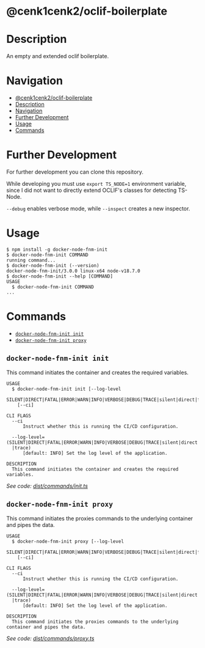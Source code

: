 # @cenk1cenk2/oclif-boilerplate

# Description

An empty and extended oclif boilerplate.

# Navigation

<!-- toc -->
* [@cenk1cenk2/oclif-boilerplate](#cenk1cenk2oclif-boilerplate)
* [Description](#description)
* [Navigation](#navigation)
* [Further Development](#further-development)
* [Usage](#usage)
* [Commands](#commands)
<!-- tocstop -->

# Further Development

For further development you can clone this repository.

While developing you must use `export TS_NODE=1` environment variable, since I did not want to directly extend OCLIF's classes for detecting TS-Node.

`--debug` enables verbose mode, while `--inspect` creates a new inspector.

# Usage

<!-- usage -->
```sh-session
$ npm install -g docker-node-fnm-init
$ docker-node-fnm-init COMMAND
running command...
$ docker-node-fnm-init (--version)
docker-node-fnm-init/3.0.0 linux-x64 node-v18.7.0
$ docker-node-fnm-init --help [COMMAND]
USAGE
  $ docker-node-fnm-init COMMAND
...
```
<!-- usagestop -->

# Commands

<!-- commands -->
* [`docker-node-fnm-init init`](#docker-node-fnm-init-init)
* [`docker-node-fnm-init proxy`](#docker-node-fnm-init-proxy)

## `docker-node-fnm-init init`

This command initiates the container and creates the required variables.

```
USAGE
  $ docker-node-fnm-init init [--log-level
    SILENT|DIRECT|FATAL|ERROR|WARN|INFO|VERBOSE|DEBUG|TRACE|silent|direct|fatal|error|warn|info|verbose|debug|trace]
    [--ci]

CLI FLAGS
  --ci
      Instruct whether this is running the CI/CD configuration.

  --log-level=(SILENT|DIRECT|FATAL|ERROR|WARN|INFO|VERBOSE|DEBUG|TRACE|silent|direct|fatal|error|warn|info|verbose|debug
  |trace)
      [default: INFO] Set the log level of the application.

DESCRIPTION
  This command initiates the container and creates the required variables.
```

_See code: [dist/commands/init.ts](https://github.com/cenk1cenk2/boilerplate-oclif/blob/v3.0.0/dist/commands/init.ts)_

## `docker-node-fnm-init proxy`

This command initiates the proxies commands to the underlying container and pipes the data.

```
USAGE
  $ docker-node-fnm-init proxy [--log-level
    SILENT|DIRECT|FATAL|ERROR|WARN|INFO|VERBOSE|DEBUG|TRACE|silent|direct|fatal|error|warn|info|verbose|debug|trace]
    [--ci]

CLI FLAGS
  --ci
      Instruct whether this is running the CI/CD configuration.

  --log-level=(SILENT|DIRECT|FATAL|ERROR|WARN|INFO|VERBOSE|DEBUG|TRACE|silent|direct|fatal|error|warn|info|verbose|debug
  |trace)
      [default: INFO] Set the log level of the application.

DESCRIPTION
  This command initiates the proxies commands to the underlying container and pipes the data.
```

_See code: [dist/commands/proxy.ts](https://github.com/cenk1cenk2/boilerplate-oclif/blob/v3.0.0/dist/commands/proxy.ts)_
<!-- commandsstop -->
